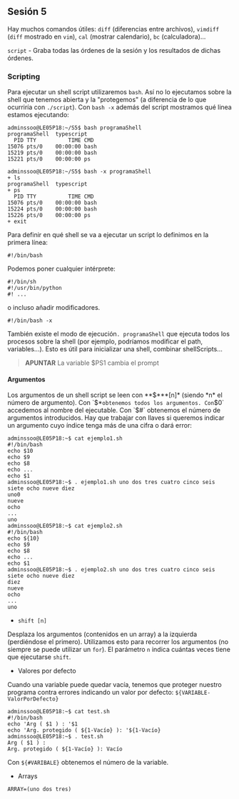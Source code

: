 ## Sesión 5

Hay muchos comandos útiles: `diff` (diferencias entre archivos), `vimdiff` (`diff` mostrado en `vim`), `cal` (mostrar calendario), `bc` (calculadora)...

`script` - Graba todas las órdenes de la sesión y los resultados de dichas órdenes.

### Scripting

Para ejecutar un shell script utilizaremos `bash`. Así no lo ejecutamos sobre la shell que tenemos abierta y la "protegemos" (a diferencia de lo que ocurriría con `./script`). Con `bash -x` además del script mostramos qué linea estamos ejecutando:

```
adminssoo@LE05P18:~/S5$ bash programaShell 
programaShell  typescript
  PID TTY          TIME CMD
15076 pts/0    00:00:00 bash
15219 pts/0    00:00:00 bash
15221 pts/0    00:00:00 ps
```

```
adminssoo@LE05P18:~/S5$ bash -x programaShell 
+ ls
programaShell  typescript
+ ps
  PID TTY          TIME CMD
15076 pts/0    00:00:00 bash
15224 pts/0    00:00:00 bash
15226 pts/0    00:00:00 ps
+ exit
```

Para definir en qué shell se va a ejecutar un script lo definimos en la primera línea:

```
#!/bin/bash 
```

Podemos poner cualquier intérprete:

```
#!/bin/sh 
#!/usr/bin/python 
#! ...
```

o incluso añadir modificadores.

```
#!/bin/bash -x
```

También existe el modo de ejecución`. programaShell` que ejecuta todos los procesos sobre la shell (por ejemplo, podríamos modificar el path, variables...). Esto es útil para inicializar una shell, combinar shellScripts...

> **APUNTAR** La variable $PS1 cambia el prompt

#### Argumentos

Los argumentos de un shell script se leen con **$***[n]* (siendo *n* el número de argumento). Con `$*` obtenemos todos los argumentos. Con `$0` accedemos al nombre del ejecutable. Con `$#` obtenemos el número de argumentos introducidos.
Hay que trabajar con llaves si queremos indicar un argumento cuyo índice tenga más de una cifra o dará error:

```
adminssoo@LE05P18:~$ cat ejemplo1.sh 
#!/bin/bash
echo $10
echo $9
echo $8
echo ...
echo $1
adminssoo@LE05P18:~$ . ejemplo1.sh uno dos tres cuatro cinco seis siete ocho nueve diez
uno0
nueve
ocho
...
uno
adminssoo@LE05P18:~$ cat ejemplo2.sh 
#!/bin/bash
echo ${10}
echo $9
echo $8
echo ...
echo $1
adminssoo@LE05P18:~$ . ejemplo2.sh uno dos tres cuatro cinco seis siete ocho nueve diez
diez
nueve
ocho
...
uno
```

- `shift [n]` 

Desplaza los argumentos (contenidos en un array) a la izquierda (perdiéndose el primero). Utilizamos esto para recorrer los argumentos (no siempre se puede utilizar un `for`). El parámetro `n` indica cuántas veces tiene que ejecutarse `shift`.

- Valores por defecto

Cuando una variable puede quedar vacía, tenemos que proteger nuestro programa contra errores indicando un valor por defecto: `${VARIABLE-ValorPorDefecto}`

```
adminssoo@LE05P18:~$ cat test.sh 
#!/bin/bash
echo 'Arg ( $1 ) : '$1
echo 'Arg. protegido ( ${1-Vacío} ): '${1-Vacío}
adminssoo@LE05P18:~$ . test.sh 
Arg ( $1 ) : 
Arg. protegido ( ${1-Vacío} ): Vacío
```

Con `${#VARIBALE}` obtenemos el número de la variable.

- Arrays

`ARRAY=(uno dos tres)`

